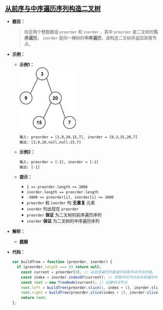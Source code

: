 ## [从前序与中序遍历序列构造二叉树](https://leetcode.cn/problems/construct-binary-tree-from-preorder-and-inorder-traversal/)

* **题目：**

  >给定两个整数数组 `preorder` 和 `inorder` ，其中 `preorder` 是二叉树的**先序遍历**， `inorder` 是同一棵树的**中序遍历**，请构造二叉树并返回其根节点。
  >

* **示例：**

  * **示例1：**<br><img src="02.从前序与中序遍历序列构造二叉树.assets/tree.jpg" alt="img" style="zoom: 67%;" />

    ```
    输入: preorder = [3,9,20,15,7], inorder = [9,3,15,20,7]
    输出: [3,9,20,null,null,15,7]
    ```

  * **示例2：**

    ```
    输入: preorder = [-1], inorder = [-1]
    输出: [-1]
    ```

  * **提示：**

    * `1 <= preorder.length <= 3000`
    * `inorder.length == preorder.length`
    * `-3000 <= preorder[i], inorder[i] <= 3000`
    * `preorder` 和 `inorder` 均 **无重复** 元素
    * `inorder` 均出现在 `preorder`
    * `preorder` **保证** 为二叉树的前序遍历序列
    * `inorder` **保证** 为二叉树的中序遍历序列

* **解析：**

  * **[题解](https://www.programmercarl.com/0106.%E4%BB%8E%E4%B8%AD%E5%BA%8F%E4%B8%8E%E5%90%8E%E5%BA%8F%E9%81%8D%E5%8E%86%E5%BA%8F%E5%88%97%E6%9E%84%E9%80%A0%E4%BA%8C%E5%8F%89%E6%A0%91.html#%E6%80%9D%E8%B7%AF)**

* **代码：**

  ```js
  var buildTree = function (preorder, inorder) {
  	if (preorder.length === 0) return null;
      const current = preorder[0]; // 从前序遍历的数组中获取中间节点的值， 即数组第一个值
      const index = inorder.indexOf(current); // 获取中间节点在中序遍历中的下标
      const root = new TreeNode(current); // 创建中间节点
      root.left = buildTree(preorder.slice(1, index + 1), inorder.slice(0, index)); // 创建左节点
      root.right = buildTree(preorder.slice(index + 1), inorder.slice(index + 1)); // 创建右节点
      return root;
  };
  ```
